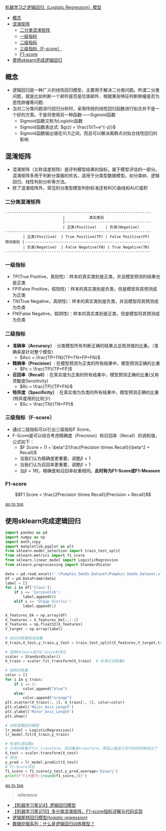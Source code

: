[机器学习之逻辑回归（Logistic Regression）模型](#top)

- [概念](#概念)
- [混淆矩阵](#混淆矩阵)
  - [二分类混淆矩阵](#二分类混淆矩阵)
  - [一级指标](#一级指标)
  - [二级指标](#二级指标)
  - [三级指标（F-score）](#三级指标f-score)
  - [F1-score](#f1-score)
- [使用sklearn完成逻辑回归](#使用sklearn完成逻辑回归)

## 概念

- 逻辑回归是一种广义的线性回归模型，主要用于解决二分类问题。所谓二分类问题，就是比如判断一个邮件是否是垃圾邮件、根据某些特征判断肿瘤是否为恶性肿瘤等问题.
- 当对二分类问题进行回归分析时，采用传统的线性回归函数进行拟合并不是一个好的方案。于是将使用另一种函数——Sigmoid函数
  - Sigmoid函数又称为Logistic函数
  - Sigmoid函数表达式:  $g(z) = \frac{1}{1+e^{-z}}$
  - Sigmoid函数输出值在(0,1)之间，而且可以解决离群点对拟合线性回归的影响

## 混淆矩阵

- 混淆矩阵（又称误差矩阵）是评判模型结果的指标，属于模型评估的一部分。混淆矩阵多用于判断分类器的优劣，适用于分类型数据模型。如分类树、逻辑回归、线性判别分析等方法。
- 除了混淆矩阵外，常见的分类型模型判别标准还有ROC曲线和AUC面积

### 二分类混淆矩阵

```
------------------------------------------------------------------
                          |           真实类别
                          |---------------------------------------                 
                          | 正类(Positive)    | 负类(Negative)
------------------------------------------------------------------ 
        | 正类(Positive)  | True Positive(TP) | False Positive(FP)
预测类别 |--------------------------------------------------------- 
        | 负类(Negative)  | False Negative(FN) | True Negative(TN)
------------------------------------------------------------------
```

### 一级指标

- TP(True Positive，真阳性)：样本的真实类别是正类，并且模型预测的结果也是正类
- FP(False Positive，假阳性)：样本的真实类别是负类，但是模型将其预测成为正类
- TN(True Negative，真阴性)：样本的真实类别是负类，并且模型将其预测成为负类
- FN(False Negative，假阴性)：样本的真实类别是正类，但是模型将其预测成为负类

### 二级指标

- **准确率（Accuracy）**: 分类模型所有判断正确的结果占总观测值的比重。（准确率是针对整个模型）
  - $Acc = \frac{TP+TN}{TP+TN+FP+FN}$
- **精确率（Precision）**: 在模型预测为正类的所有结果中，模型预测正确的比重
  - $Pc = \frac{TP}{TP+FP}$
- **召回率（Recall）**: 在真实值为正类的所有结果中，模型预测正确的比重(又称灵敏度Sensitivity)
  - $Rc = \frac{TP}{TP+FN}$
- **特异度（Specificity）**: 在真实值为负类的所有结果中，模型预测正确的比重(特异度用的比较少)
  - $Sc = \frac{TN}{TN+FP}$

### 三级指标（F-score）

- 通过二级指标可以引出三级指标F Score。
- F-Score是可以综合考虑精确度（Precision）和召回率（Recall）的调和值，公式如下：
  - $F Score = (1 + \beta^2)\frac{Precision \times Recall}{\beta^2 + Recall}$
  - 当我们认为精确度更重要，调整$\beta< 1$
  - 当我们认为召回率更重要，调整$\beta> 1$
  - 当$\beta = 1$时，精确度和召回率权重相同。**此时称为F1-Score或F1-Measure**

### F1-score

$$F1 Score = \frac{2Precision \times Recall}{Precision + Recall}$$

[go to top](#top)

## 使用sklearn完成逻辑回归

```python
import pandas as pd
import numpy as np
import math,copy
import matplotlib.pyplot as plt
from sklearn.model_selection import train_test_split
from sklearn.metrics import f1_score
from sklearn.linear_model import LogisticRegression
from sklearn.preprocessing import StandardScaler
 
data = pd.read_excel(r'.\Pumpkin_Seeds_Dataset\Pumpkin_Seeds_Dataset.xlsx', 0)
df = pd.DataFrame(data)
label = []
for i in df['Class']:
    if i == 'Çerçevelik':
        label.append(0)
    elif i == 'Ürgüp Sivrisi':
        label.append(1)
 
X_features_bk = np.array(df)
X_features = X_features_bk[:,:-1]
X_features = np.float32(X_features)
Y_target = np.array(label)
 
# 拆分训练集和测试集
X_train,X_test,y_train,y_test = train_test_split(X_features,Y_target,train_size=0.5,random_state=45)
 
# 使用sklearn进行Z-score标准化
scaler = StandardScaler()
X_train = scaler.fit_transform(X_train)  # 标准化训练集X
 
# 绘制训练集
color = []
for i in y_train:
    if i == 1:
        color.append("blue")
    else:
        color.append("orange")
plt.scatter(X_train[:, 2], X_train[:, 3], color=color)
plt.xlabel('Major_Axis_Length')
plt.ylabel('Minor_Axis_Length')
plt.show()
 
# 训练逻辑回归模型
lr_model = LogisticRegression()
lr_model.fit(X_train,y_train)
 
# 标准化测试集x
# 只有训练集才fit_transform，测试集是transform，原因上面自己写代码的时候说过了
X_test = scaler.transform(X_test)
# 预测
y_pred = lr_model.predict(X_test)
# F1-Score评估
f1_score = f1_score(y_test,y_pred,average='binary')
print(f"F1分数为:{round(f1_score,2)}")
```

[go to top](#top)

> reference
- [【机器学习笔记4】逻辑回归模型](https://blog.csdn.net/qq_52466006/article/details/126113034?spm=1001.2101.3001.6650.1&utm_medium=distribute.pc_relevant.none-task-blog-2%7Edefault%7ECTRLIST%7ERate-1-126113034-blog-122702842.pc_relevant_multi_platform_whitelistv3&depth_1-utm_source=distribute.pc_relevant.none-task-blog-2%7Edefault%7ECTRLIST%7ERate-1-126113034-blog-122702842.pc_relevant_multi_platform_whitelistv3&utm_relevant_index=1)
- [【机器学习笔记15】多分类混淆矩阵、F1-score指标详解与代码实现](https://blog.csdn.net/qq_52466006/article/details/127633149?spm=1001.2014.3001.5501)
- [逻辑斯特回归模型(logistic regression)](http://wjhsh.net/wangbogong-p-3059546.html)
- [数据挖掘系列：什么是逻辑回归训练模型？](https://www.cda.cn/view/15799.html)
